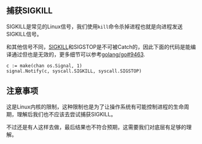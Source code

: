 
## 捕获SIGKILL

SIGKILL是常见的Linux信号，我们使用`kill`命令杀掉进程也就是向进程发送SIGKILL信号。

和其他信号不同，[SIGKILL](https://en.wikipedia.org/wiki/Unix_signal#SIGKILL)和SIGSTOP是不可被Catch的，因此下面的代码是能编译通过但也是无效的，更多细节可以参考[golang/go#9463](https://github.com/golang/go/issues/9463).

```
c := make(chan os.Signal, 1)
signal.Notify(c, syscall.SIGKILL, syscall.SIGSTOP)
```

## 注意事项

这是Linux内核的限制，这种限制也是为了让操作系统有可能控制进程的生命周期，理解后我们也不应该去尝试捕获SIGKILL。

不过还是有人这样去做，最后结果也不符合预期，这需要我们对底层有足够的理解。
